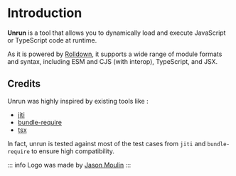 # Introduction

**Unrun** is a tool that allows you to dynamically load and execute JavaScript or TypeScript code at runtime.

As it is powered by [Rolldown](https://rolldown.rs/), it supports a wide range of module formats and syntax, including ESM and CJS (with interop), TypeScript, and JSX.

## Credits

Unrun was highly inspired by existing tools like :

- [jiti](https://github.com/unjs/jiti)
- [bundle-require](https://github.com/egoist/bundle-require)
- [tsx](https://tsx.is/)

In fact, unrun is tested against most of the test cases from `jiti` and `bundle-require` to ensure high compatibility.

::: info
Logo was made by [Jason Moulin](https://www.zukaa.fr/)
:::
